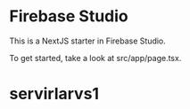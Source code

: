 # Firebase Studio

This is a NextJS starter in Firebase Studio.

To get started, take a look at src/app/page.tsx.
# servirlarvs1
